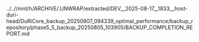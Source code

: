 ../..//mnt/h/ARCHIVE/.UNWRAP/extracted/DEV__2025-08-17__1833__host-duri-head/DuRiCore_backup_20250807_094339_optimal_performance/backup_repository/phase5_5_backup_20250805_103905/BACKUP_COMPLETION_REPORT.md